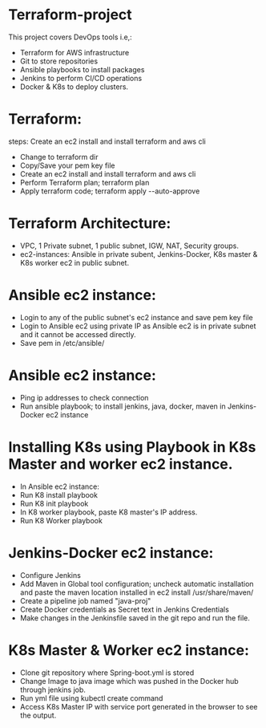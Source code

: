 # Terraform-project
This project covers DevOps tools i.e,:
* Terraform for AWS infrastructure
* Git to store repositories
* Ansible playbooks to install packages
* Jenkins to perform CI/CD operations
* Docker & K8s to deploy clusters.

# Terraform: 
steps: Create an ec2 install and install terraform and aws cli
* Change to terraform dir
* Copy/Save your pem key file
* Create an ec2 install and install terraform and aws cli
* Perform Terraform plan; terraform plan
* Apply terraform code; terraform apply --auto-approve

# Terraform Architecture:
* VPC, 1 Private subnet, 1 public subnet, IGW, NAT, Security groups.
* ec2-instances: Ansible in private subent, Jenkins-Docker, K8s master & K8s worker ec2 in public subnet.


# Ansible ec2 instance:
* Login to any of the public subnet's ec2 instance and save pem key file
* Login to Ansible ec2 using private IP as Ansible ec2 is in private subnet and it cannot be accessed directly.
* Save pem in /etc/ansible/<key-pair>

# Ansible ec2 instance:
* Ping ip addresses to check connection
* Run ansible playbook; to install jenkins, java, docker, maven in Jenkins-Docker ec2 instance

# Installing K8s using Playbook in K8s Master and worker ec2 instance.
* In Ansible ec2 instance:
* Run K8 install playbook
* Run K8 init playbook
* In K8 worker playbook, paste K8 master's IP address.
* Run K8 Worker playbook


# Jenkins-Docker ec2 instance:
* Configure Jenkins
* Add Maven in Global tool configuration; uncheck automatic installation and paste the maven location installed in ec2 install /usr/share/maven/
* Create a pipeline job named "java-proj"
* Create Docker credentials as Secret text in Jenkins Credentials
* Make changes in the Jenkinsfile saved in the git repo and run the file.

# K8s Master & Worker ec2 instance:
* Clone git repository where Spring-boot.yml is stored
* Change Image to java image which was pushed in the Docker hub through jenkins job.
* Run yml file using kubectl create command
* Access K8s Master IP with service port generated in the browser to see the output.
